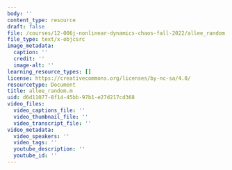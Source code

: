 ```yaml
---
body: ''
content_type: resource
draft: false
file: /courses/12-006j-nonlinear-dynamics-chaos-fall-2022/allee_random.m
file_type: text/x-objcsrc
image_metadata:
  caption: ''
  credit: ''
  image-alt: ''
learning_resource_types: []
license: https://creativecommons.org/licenses/by-nc-sa/4.0/
resourcetype: Document
title: allee_random.m
uid: d6d11077-8f14-45bb-97b1-e27d217cd368
video_files:
  video_captions_file: ''
  video_thumbnail_file: ''
  video_transcript_file: ''
video_metadata:
  video_speakers: ''
  video_tags: ''
  youtube_description: ''
  youtube_id: ''
---
```

